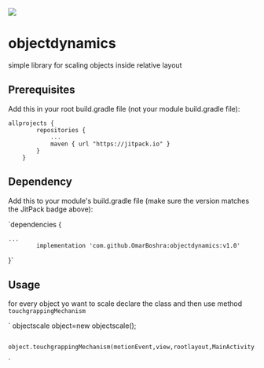 [![](https://jitpack.io/v/OmarBoshra/objectdynamics.svg)](https://jitpack.io/#OmarBoshra/objectdynamics)



# objectdynamics
simple library for scaling objects inside relative layout

## Prerequisites
Add this in your root build.gradle file (not your module build.gradle file):

```
allprojects {
    	repositories {
    		...
    		maven { url "https://jitpack.io" }
    	}
    }
```

    
## Dependency
Add this to your module's build.gradle file (make sure the version matches the JitPack badge above):

`dependencies {

	...
	        implementation 'com.github.OmarBoshra:objectdynamics:v1.0'

}`

## Usage

for every object yo  want to scale declare the class and then use method `touchgrappingMechanism`

`    objectscale object=new objectscale();

     object.touchgrappingMechanism(motionEvent,view,rootlayout,MainActivity.this);
`


